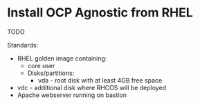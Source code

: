 
# Install OCP Agnostic from RHEL

TODO

Standards:
* RHEL golden image containing:
  * core user
  * Disks/partitions:
    * vda - root disk with at least 4GB free space
* vdc - additional disk where RHCOS will be deployed
* Apache webserver running on bastion